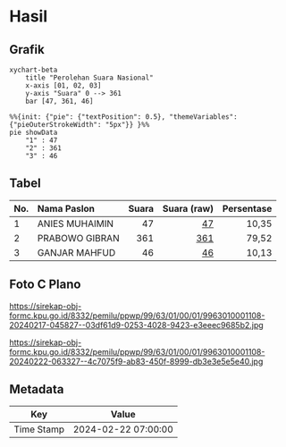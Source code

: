 # Hasil

## Grafik

```mermaid
xychart-beta
    title "Perolehan Suara Nasional"
    x-axis [01, 02, 03]
    y-axis "Suara" 0 --> 361
    bar [47, 361, 46]
```

```mermaid
%%{init: {"pie": {"textPosition": 0.5}, "themeVariables": {"pieOuterStrokeWidth": "5px"}} }%%
pie showData
    "1" : 47
    "2" : 361
    "3" : 46
```

## Tabel

| No. | Nama Paslon    | Suara | Suara (raw) | Persentase |
|:--- |:-------------- | -----:| -----------:| ----------:|
| 1   | ANIES MUHAIMIN | 47    | [47][p-1]   | 10,35      |
| 2   | PRABOWO GIBRAN | 361   | [361][p-2]  | 79,52      |
| 3   | GANJAR MAHFUD  | 46    | [46][p-3]   | 10,13      |


[p-1]: https://github.com/gigit-pemilu/pemilu-2024/blob/main/pilpres/hitung-suara/sub/99-luar-negeri/sub/63-kuching-malaysia/sub/01-kuching-malaysia/sub/0001-kuching-malaysia/sub/108-ksk-103/sub/paslon-1.txt
[p-2]: https://github.com/gigit-pemilu/pemilu-2024/blob/main/pilpres/hitung-suara/sub/99-luar-negeri/sub/63-kuching-malaysia/sub/01-kuching-malaysia/sub/0001-kuching-malaysia/sub/108-ksk-103/sub/paslon-2.txt
[p-3]: https://github.com/gigit-pemilu/pemilu-2024/blob/main/pilpres/hitung-suara/sub/99-luar-negeri/sub/63-kuching-malaysia/sub/01-kuching-malaysia/sub/0001-kuching-malaysia/sub/108-ksk-103/sub/paslon-3.txt

## Foto C Plano

https://sirekap-obj-formc.kpu.go.id/8332/pemilu/ppwp/99/63/01/00/01/9963010001108-20240217-045827--03df61d9-0253-4028-9423-e3eeec9685b2.jpg

https://sirekap-obj-formc.kpu.go.id/8332/pemilu/ppwp/99/63/01/00/01/9963010001108-20240222-063327--4c7075f9-ab83-450f-8999-db3e3e5e5e40.jpg


## Metadata

| Key        | Value               |
| ---------- | ------------------- |
| Time Stamp | 2024-02-22 07:00:00 |




